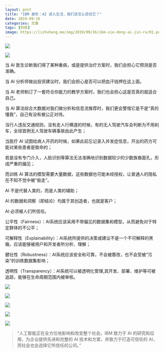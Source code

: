 ```yaml
---
layout: post
title: "IBM 谢东：AI 进入生活，我们该怎么信任它？"
date: 2019-09-16
categories: 文章
tags: [科技]
image: https://lishuhang.me/img/2019/09/16/ibm-xie-dong-ai-jin-ru/01.png
---
```


![](https://lishuhang.me/img/2019/09/16/ibm-xie-dong-ai-jin-ru/01.png)

![](https://lishuhang.me/img/2019/09/16/ibm-xie-dong-ai-jin-ru/02.png)

当 AI 医生诊断我们得了某种重病，或是提供治疗方案时，我们会担心它预测是否准确。

当 AI 分析师做出投资建议时，我们会担心是否可以把血汗钱押在这上面。

当 AI 老师制订了一套符合你能力的教学方案时，我们也会担心这是否真的就适合自己。

当 AI 算法综合大数据对我们做分析和信息流推荐时，我们更会警惕它是不是“真的懂我”，自己有没有被公正对待。

当行人违反交通规则，没有走人行横道的时候，有的无人驾驶汽车会判断为不用刹车，全球首例无人驾驶车辆事故由此产生；

当医疗 AI 试图给病人开药的时候，如果此前忘记录入并发症信息，开出的药方可能对某些患者是致命的；

若是没有专门介入，人脸识别等算法无法准确地识别数据较少的少数族裔面孔，形成严重的偏见；

而训练 AI 算法的模型需要大量数据，这些数据也可能未经授权，让普通人的隐私在不知不觉中被“偷走”。

AI 不是代替人类的，而是人类的辅助；

AI 的数据和洞察（即结论）均属于其创造者，也就是客户；

AI 必须被人们所信任。

公平性（Fairness）：AI系统应该采用不带偏见的数据集和模型，从而避免对于特定群体的不公平；

可解释性（Explainability）：AI系统所提供的决策或建议不是一个不可解释的黑箱，应该能够被用户和开发者所分析、理解；

健壮性（Robustness）：AI系统应该安全和可靠，不会被篡改，也不会受被“污染”的训练数据集影响；

透明性（Transparency）：AI系统可以被透明化管理,其开发、部署、维护等可被追踪，能够在生命周期范围内被审核。

![](https://lishuhang.me/img/2019/09/16/ibm-xie-dong-ai-jin-ru/03.png)

![](https://lishuhang.me/img/2019/09/16/ibm-xie-dong-ai-jin-ru/04.png)

![](https://lishuhang.me/img/2019/09/16/ibm-xie-dong-ai-jin-ru/05.png)

![](https://lishuhang.me/img/2019/09/16/ibm-xie-dong-ai-jin-ru/06.png)

![](https://lishuhang.me/img/2019/09/16/ibm-xie-dong-ai-jin-ru/07.jpg)

> “人工智能正在全方位地影响和改变整个社会。IBM 致力于 AI 的研究和应用，为企业提供先进和完整的 AI 技术和方案，并致力于打造可信任的 AI，而社会也会选择它所信任的公司。”